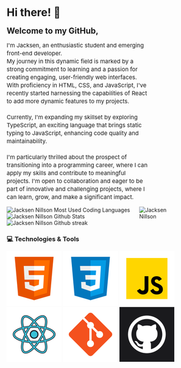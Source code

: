 <div style="padding:5px 20px 15px 20px;">
    <h1>Hi there! 👋</h1>
    <h2 style="margin:0px 0px 3px 0px;">Welcome to my GitHub,</h2>
    <div>
        <div>
            <p style="width:80%; font-size: 15px; line-height:1.4;">I'm Jacksen, an enthusiastic student and emerging front-end developer.<br> My journey in this dynamic field is marked by a strong commitment to learning and a passion for creating engaging, user-friendly web interfaces. With proficiency in HTML, CSS, and JavaScript, I've recently started harnessing the capabilities of React to add more dynamic features to my projects.
            <br><br>Currently, I'm expanding my skillset by exploring TypeScript, an exciting language that brings static typing to JavaScript, enhancing code quality and maintainability.
            <br><br>I'm particularly thrilled about the prospect of transitioning into a programming career, where I can apply my skills and contribute to meaningful projects. I'm open to collaboration and eager to be part of innovative and challenging projects, where I can learn, grow, and make a significant impact.</p>
            <img align="right"; src="https://media.giphy.com/media/v1.Y2lkPTc5MGI3NjExeG15aXhoenZxeGZmYzk1Z2x1ajBsZm5qdTBhejF2MHhvYzU2aXNidSZlcD12MV9pbnRlcm5hbF9naWZfYnlfaWQmY3Q9Zw/12BYUePgtn7sis/giphy.gif" alt="Jacksen Nillson" width="25%" height="auto"/>
        </div>
    </div>
    <div style="">
        <img style="height:140px;" src="https://github-readme-stats.vercel.app/api/top-langs?username=jacksen30&show_icons=true&locale=en&layout=compact" alt="Jacksen Nillson Most Used Coding Languages" />
        <img style="height:140px;" src="https://github-readme-stats.vercel.app/api?username=jacksen30&show_icons=true&locale=en" alt="Jacksen Nillson Github Stats" />
        <img style="height:160px;" src="https://github-readme-streak-stats.herokuapp.com/?user=jacksen30&" alt="Jacksen Nillson Github streak" />
    </div>
    <h3>💻 Technologies & Tools</h3>
    <div>
        <img src="./images/html-logo.png" alt="HTML5 Logo">
        <img src="./images/css-logo.png" alt="CSS3 Logo">
        <img src="./images/javascript-logo.png" alt="JavaScript Logo">
    </div>
    <div>
        <img src="./images/react-logo.png" alt="React Logo">
        <img src="./images/git-logo.png" alt="Git Logo">
        <img src="./images/github-dark-icon.png" alt="Github Logo">
    </div>

</div>